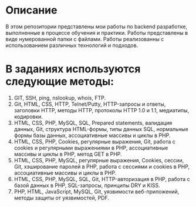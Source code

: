 # Описание
В этом репозитории представлены мои работы по backend разработке, выполненные в процессе обучения и практики. Работы представлены в виде нумерованной папки с файлами. Работы реализованны с использованием различных технологий и подходов.

# В заданиях используются следующие методы:

1) GIT, SSH, ping, nslookup, whois, FTP.
2) Git, HTML, CSS, HTTP, Telnet/Putty, HTTP-запросы и ответы, заголовки HTTP, методы HTTP, протоколы HTTP 1.0 и 1.1, медиатипы, кодировки.
3) HTML, CSS, PHP, MySQL, SQL, Prepared statements, валидация данных, Git, структура HTML-формы, типы данных SQL, нормальные формы базы данных, ассоциативные массивы и циклы в PHP.
4) HTML, CSS, PHP, Cookies, регулярные выражения, Git, работа с cookies и регулярными выражениями в PHP, ассоциативные массивы и циклы в PHP, метод GET в PHP.
5) HTML, CSS, PHP, MySQL, регулярные выражения, Cookies, сессии, Git, хэширование паролей в PHP, работа с сессиями и cookies в PHP, ассоциативные массивы и циклы в PHP.
6) HTML, CSS, PHP, MySQL, SQL, Git, HTTP-авторизация в PHP, работа с базой данных в PHP, SQL-запросы, принципы DRY и KISS.
7) PHP, HTML, JavaScript, MySQL, Git, уязвимости веб-приложений, методы защиты от уязвимостей, PDF.
